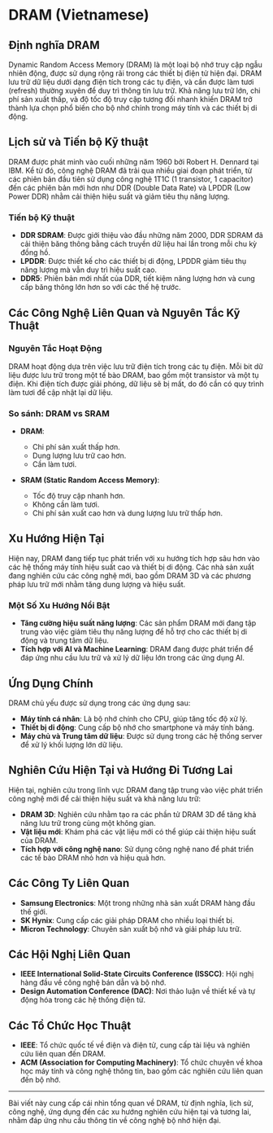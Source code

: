 # DRAM (Vietnamese)

## Định nghĩa DRAM

Dynamic Random Access Memory (DRAM) là một loại bộ nhớ truy cập ngẫu nhiên động, được sử dụng rộng rãi trong các thiết bị điện tử hiện đại. DRAM lưu trữ dữ liệu dưới dạng điện tích trong các tụ điện, và cần được làm tươi (refresh) thường xuyên để duy trì thông tin lưu trữ. Khả năng lưu trữ lớn, chi phí sản xuất thấp, và độ tốc độ truy cập tương đối nhanh khiến DRAM trở thành lựa chọn phổ biến cho bộ nhớ chính trong máy tính và các thiết bị di động.

## Lịch sử và Tiến bộ Kỹ thuật

DRAM được phát minh vào cuối những năm 1960 bởi Robert H. Dennard tại IBM. Kể từ đó, công nghệ DRAM đã trải qua nhiều giai đoạn phát triển, từ các phiên bản đầu tiên sử dụng công nghệ 1T1C (1 transistor, 1 capacitor) đến các phiên bản mới hơn như DDR (Double Data Rate) và LPDDR (Low Power DDR) nhằm cải thiện hiệu suất và giảm tiêu thụ năng lượng.

### Tiến bộ Kỹ thuật

- **DDR SDRAM**: Được giới thiệu vào đầu những năm 2000, DDR SDRAM đã cải thiện băng thông bằng cách truyền dữ liệu hai lần trong mỗi chu kỳ đồng hồ.
- **LPDDR**: Được thiết kế cho các thiết bị di động, LPDDR giảm tiêu thụ năng lượng mà vẫn duy trì hiệu suất cao.
- **DDR5**: Phiên bản mới nhất của DDR, tiết kiệm năng lượng hơn và cung cấp băng thông lớn hơn so với các thế hệ trước.

## Các Công Nghệ Liên Quan và Nguyên Tắc Kỹ Thuật

### Nguyên Tắc Hoạt Động

DRAM hoạt động dựa trên việc lưu trữ điện tích trong các tụ điện. Mỗi bit dữ liệu được lưu trữ trong một tế bào DRAM, bao gồm một transistor và một tụ điện. Khi điện tích được giải phóng, dữ liệu sẽ bị mất, do đó cần có quy trình làm tươi để cập nhật lại dữ liệu.

### So sánh: DRAM vs SRAM

- **DRAM**:
  - Chi phí sản xuất thấp hơn.
  - Dung lượng lưu trữ cao hơn.
  - Cần làm tươi.
  
- **SRAM (Static Random Access Memory)**:
  - Tốc độ truy cập nhanh hơn.
  - Không cần làm tươi.
  - Chi phí sản xuất cao hơn và dung lượng lưu trữ thấp hơn.

## Xu Hướng Hiện Tại

Hiện nay, DRAM đang tiếp tục phát triển với xu hướng tích hợp sâu hơn vào các hệ thống máy tính hiệu suất cao và thiết bị di động. Các nhà sản xuất đang nghiên cứu các công nghệ mới, bao gồm DRAM 3D và các phương pháp lưu trữ mới nhằm tăng dung lượng và hiệu suất.

### Một Số Xu Hướng Nổi Bật

- **Tăng cường hiệu suất năng lượng**: Các sản phẩm DRAM mới đang tập trung vào việc giảm tiêu thụ năng lượng để hỗ trợ cho các thiết bị di động và trung tâm dữ liệu.
- **Tích hợp với AI và Machine Learning**: DRAM đang được phát triển để đáp ứng nhu cầu lưu trữ và xử lý dữ liệu lớn trong các ứng dụng AI.

## Ứng Dụng Chính

DRAM chủ yếu được sử dụng trong các ứng dụng sau:

- **Máy tính cá nhân**: Là bộ nhớ chính cho CPU, giúp tăng tốc độ xử lý.
- **Thiết bị di động**: Cung cấp bộ nhớ cho smartphone và máy tính bảng.
- **Máy chủ và Trung tâm dữ liệu**: Được sử dụng trong các hệ thống server để xử lý khối lượng lớn dữ liệu.

## Nghiên Cứu Hiện Tại và Hướng Đi Tương Lai

Hiện tại, nghiên cứu trong lĩnh vực DRAM đang tập trung vào việc phát triển công nghệ mới để cải thiện hiệu suất và khả năng lưu trữ:

- **DRAM 3D**: Nghiên cứu nhằm tạo ra các phần tử DRAM 3D để tăng khả năng lưu trữ trong cùng một không gian.
- **Vật liệu mới**: Khám phá các vật liệu mới có thể giúp cải thiện hiệu suất của DRAM.
- **Tích hợp với công nghệ nano**: Sử dụng công nghệ nano để phát triển các tế bào DRAM nhỏ hơn và hiệu quả hơn.

## Các Công Ty Liên Quan

- **Samsung Electronics**: Một trong những nhà sản xuất DRAM hàng đầu thế giới.
- **SK Hynix**: Cung cấp các giải pháp DRAM cho nhiều loại thiết bị.
- **Micron Technology**: Chuyên sản xuất bộ nhớ và giải pháp lưu trữ.

## Các Hội Nghị Liên Quan

- **IEEE International Solid-State Circuits Conference (ISSCC)**: Hội nghị hàng đầu về công nghệ bán dẫn và bộ nhớ.
- **Design Automation Conference (DAC)**: Nơi thảo luận về thiết kế và tự động hóa trong các hệ thống điện tử.

## Các Tổ Chức Học Thuật

- **IEEE**: Tổ chức quốc tế về điện và điện tử, cung cấp tài liệu và nghiên cứu liên quan đến DRAM.
- **ACM (Association for Computing Machinery)**: Tổ chức chuyên về khoa học máy tính và công nghệ thông tin, bao gồm các nghiên cứu liên quan đến bộ nhớ.

---

Bài viết này cung cấp cái nhìn tổng quan về DRAM, từ định nghĩa, lịch sử, công nghệ, ứng dụng đến các xu hướng nghiên cứu hiện tại và tương lai, nhằm đáp ứng nhu cầu thông tin về công nghệ bộ nhớ hiện đại.